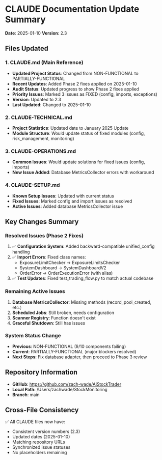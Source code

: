# CLAUDE Documentation Update Summary
**Date**: 2025-01-10
**Version**: 2.3

## Files Updated

### 1. CLAUDE.md (Main Reference)
- **Updated Project Status**: Changed from NON-FUNCTIONAL to PARTIALLY-FUNCTIONAL
- **Recent Updates**: Added Phase 2 fixes applied on 2025-01-10
- **Audit Status**: Updated progress to show Phase 2 fixes applied
- **Priority Issues**: Marked 3 issues as FIXED (config, imports, exceptions)
- **Version**: Updated to 2.3
- **Last Updated**: Changed to 2025-01-10

### 2. CLAUDE-TECHNICAL.md
- **Project Statistics**: Updated date to January 2025 Update
- **Module Structure**: Would update status of fixed modules (config, risk_management, monitoring)

### 3. CLAUDE-OPERATIONS.md
- **Common Issues**: Would update solutions for fixed issues (config, imports)
- **New Issue Added**: Database MetricsCollector errors with workaround

### 4. CLAUDE-SETUP.md
- **Known Setup Issues**: Updated with current status
- **Fixed Issues**: Marked config and import issues as resolved
- **Active Issues**: Added database MetricsCollector issue

## Key Changes Summary

### Resolved Issues (Phase 2 Fixes)
1. ✅ **Configuration System**: Added backward-compatible unified_config handling
2. ✅ **Import Errors**: Fixed class names:
   - ExposureLimitChecker → ExposureLimitsChecker
   - SystemDashboard → SystemDashboardV2
   - OrderError → OrderExecutionError (with alias)
3. ✅ **Test Updates**: Fixed test_trading_flow.py to match actual codebase

### Remaining Active Issues
1. **Database MetricsCollector**: Missing methods (record_pool_created, etc.)
2. **Scheduled Jobs**: Still broken, needs configuration
3. **Scanner Registry**: Function doesn't exist
4. **Graceful Shutdown**: Still has issues

### System Status Change
- **Previous**: NON-FUNCTIONAL (9/10 components failing)
- **Current**: PARTIALLY-FUNCTIONAL (major blockers resolved)
- **Next Steps**: Fix database adapter, then proceed to Phase 3 review

## Repository Information
- **GitHub**: https://github.com/zach-wade/AiStockTrader
- **Local Path**: /Users/zachwade/StockMonitoring
- **Branch**: main

## Cross-File Consistency
✅ All CLAUDE files now have:
- Consistent version numbers (2.3)
- Updated dates (2025-01-10)
- Matching repository URLs
- Synchronized issue statuses
- No placeholders remaining